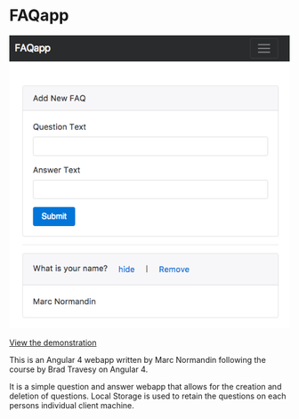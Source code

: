 FAQapp
======

![Screenshot](https://github.com/marcnormandin/faqapp/blob/master/faqapp_screenshot.png "Screenshot")

[View the demonstration](https://marcnormandin.github.io/faqapp/)

This is an Angular 4 webapp written by Marc Normandin following the course by Brad Travesy on Angular 4.

It is a simple question and answer webapp that allows for the creation and deletion of questions. Local Storage is used to retain the questions on each persons individual client machine.
